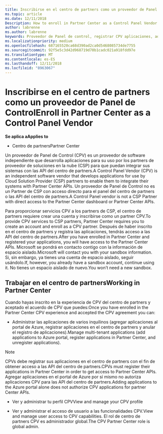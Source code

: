```yaml
---
title: Inscribirse en el centro de partners como un proveedor de Panel de Control | El centro de partners
ms.topic: article
ms.date: 12/11/2018
Description: How to enroll in Partner Center as a Control Panel Vendor
author: labrenne
ms.author: labrenne
keywords: Proveedor de Panel de control, registrar CPV aplicaciones, administrar aplicaciones CPV
ms.localizationpriority: medium
ms.openlocfilehash: 687165520ca68d390ad2ca0d5468085734de7755
ms.sourcegitcommit: 92f5e5c3d42d968719d70b1cadc021a918fdd97e
ms.translationtype: MT
ms.contentlocale: es-ES
ms.lasthandoff: 12/11/2018
ms.locfileid: "8963067"
---
```

# <a name="enroll-in-partner-center-as-a-control-panel-vendor"></a><span data-ttu-id="928ff-103">Inscribirse en el centro de partners como un proveedor de Panel de Control</span><span class="sxs-lookup"><span data-stu-id="928ff-103">Enroll in Partner Center as a Control Panel Vendor</span></span>

**<span data-ttu-id="928ff-104">Se aplica a</span><span class="sxs-lookup"><span data-stu-id="928ff-104">Applies to</span></span>**

- <span data-ttu-id="928ff-105">Centro de partners</span><span class="sxs-lookup"><span data-stu-id="928ff-105">Partner Center</span></span>

<span data-ttu-id="928ff-106">Un proveedor de Panel de Control (CPV) es un proveedor de software independiente que desarrolla aplicaciones para su uso por los partners de proveedor de soluciones en la nube (CSP) para que puedan integrar sus sistemas con las API del centro de partners.</span><span class="sxs-lookup"><span data-stu-id="928ff-106">A Control Panel Vendor (CPV) is an independent software vendor that develops applications for use by Cloud Solution Provider (CSP) partners to enable them to integrate their systems with Partner Center APIs.</span></span> <span data-ttu-id="928ff-107">Un proveedor de Panel de Control no es un Partner de CSP con acceso directo para el panel del centro de partners o las API del centro de partners.</span><span class="sxs-lookup"><span data-stu-id="928ff-107">A Control Panel vendor is not a CSP Partner with direct access to the Partner Center dashboard or Partner Center APIs.</span></span>

<span data-ttu-id="928ff-108">Para proporcionar servicios CPV a los partners de CSP, el centro de partners requiere crear una cuenta y inscribirse como un partner CPV.</span><span class="sxs-lookup"><span data-stu-id="928ff-108">To provide CPV services to CSP partners, Partner Center requires you to create an account and enroll as a CPV partner.</span></span> <span data-ttu-id="928ff-109">Después de haber inscrito en el centro de partners y registra las aplicaciones, tendrás acceso a las API del centro de partners.</span><span class="sxs-lookup"><span data-stu-id="928ff-109">After you have enrolled in Partner Center and registered your applications, you will have access to the Partner Center APIs.</span></span>  <span data-ttu-id="928ff-110">Microsoft se pondrá en contacto contigo con la información de espacio aislado.</span><span class="sxs-lookup"><span data-stu-id="928ff-110">Microsoft will contact you with your sandbox information.</span></span> <span data-ttu-id="928ff-111">Si, sin embargo, ya tienes una cuenta de espacio aislado, seguir usándolo.</span><span class="sxs-lookup"><span data-stu-id="928ff-111">If, however, you already have a sandbox account, continue using it.</span></span> <span data-ttu-id="928ff-112">No tienes un espacio aislado de nuevo.</span><span class="sxs-lookup"><span data-stu-id="928ff-112">You won’t need a new sandbox.</span></span> 


## <a name="working-in-partner-center"></a><span data-ttu-id="928ff-113">Trabajar en el centro de partners</span><span class="sxs-lookup"><span data-stu-id="928ff-113">Working in Partner Center</span></span>
<span data-ttu-id="928ff-114">Cuando hayas inscrito en la experiencia de CPV del centro de partners y aceptado el acuerdo de CPV que puedes:</span><span class="sxs-lookup"><span data-stu-id="928ff-114">Once you have enrolled in the Partner Center CPV experience and accepted the CPV agreement you can:</span></span>

- <span data-ttu-id="928ff-115">Administrar las aplicaciones de varios inquilinos (agregar aplicaciones al portal de Azure, registrar aplicaciones en el centro de partners y anular el registro de aplicaciones).</span><span class="sxs-lookup"><span data-stu-id="928ff-115">Manage multi-tenant applications (add applications to Azure portal, register applications in Partner Center, and unregister applications).</span></span>

>[!Note] 
><span data-ttu-id="928ff-116">CPVs debe registrar sus aplicaciones en el centro de partners con el fin de obtener acceso a las API del centro de partners.</span><span class="sxs-lookup"><span data-stu-id="928ff-116">CPVs must register their applications in Partner Center in order to get access to Partner Center APIs.</span></span> <span data-ttu-id="928ff-117">Agregar aplicaciones en el portal de Azure por sí mismo no autoriza aplicaciones CPV para las API del centro de partners.</span><span class="sxs-lookup"><span data-stu-id="928ff-117">Adding applications to the Azure portal alone does not authorize CPV applications for partner Center APIs.</span></span>

- <span data-ttu-id="928ff-118">Ver y administrar tu perfil CPV</span><span class="sxs-lookup"><span data-stu-id="928ff-118">View and manage your CPV profile</span></span> 

- <span data-ttu-id="928ff-119">Ver y administrar el acceso de usuario a las funcionalidades CPV.</span><span class="sxs-lookup"><span data-stu-id="928ff-119">View and manage user access to CPV capabilities.</span></span> <span data-ttu-id="928ff-120">El rol de centro de partners CPV es administrador global.</span><span class="sxs-lookup"><span data-stu-id="928ff-120">The CPV Partner Center role is global admin.</span></span>


